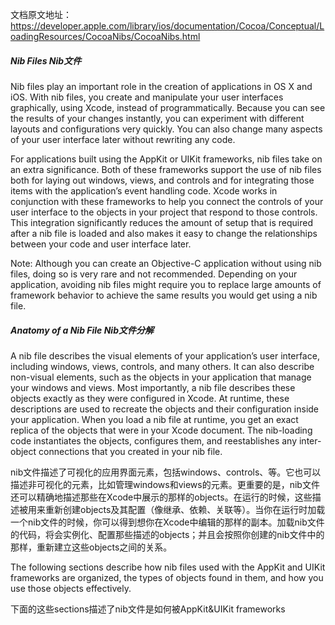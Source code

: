 文档原文地址：https://developer.apple.com/library/ios/documentation/Cocoa/Conceptual/LoadingResources/CocoaNibs/CocoaNibs.html

##### Nib Files Nib文件

Nib files play an important role in the creation of applications in OS X and iOS. With nib files, you create and manipulate your user interfaces graphically, using Xcode, instead of programmatically. Because you can see the results of your changes instantly, you can experiment with different layouts and configurations very quickly. You can also change many aspects of your user interface later without rewriting any code.

For applications built using the AppKit or UIKit frameworks, nib files take on an extra significance. Both of these frameworks support the use of nib files both for laying out windows, views, and controls and for integrating those items with the application’s event handling code. Xcode works in conjunction with these frameworks to help you connect the controls of your user interface to the objects in your project that respond to those controls. This integration significantly reduces the amount of setup that is required after a nib file is loaded and also makes it easy to change the relationships between your code and user interface later.

Note: Although you can create an Objective-C application without using nib files, doing so is very rare and not recommended. Depending on your application, avoiding nib files might require you to replace large amounts of framework behavior to achieve the same results you would get using a nib file.

##### Anatomy of a Nib File Nib文件分解

A nib file describes the visual elements of your application’s user interface, including windows, views, controls, and many others. It can also describe non-visual elements, such as the objects in your application that manage your windows and views. Most importantly, a nib file describes these objects exactly as they were configured in Xcode. At runtime, these descriptions are used to recreate the objects and their configuration inside your application. When you load a nib file at runtime, you get an exact replica of the objects that were in your Xcode document. The nib-loading code instantiates the objects, configures them, and reestablishes any inter-object connections that you created in your nib file.

nib文件描述了可视化的应用界面元素，包括windows、controls、等。它也可以描述非可视化的元素，比如管理windows和views的元素。更重要的是，nib文件还可以精确地描述那些在Xcode中展示的那样的objects。在运行的时候，这些描述被用来重新创建objects及其配置（像继承、依赖、关联等）。当你在运行时加载一个nib文件的时候，你可以得到想你在Xcode中编辑的那样的副本。加载nib文件的代码，将会实例化、配置那些描述的objects；并且会按照你创建的nib文件中的那样，重新建立这些objects之间的关系。

The following sections describe how nib files used with the AppKit and UIKit frameworks are organized, the types of objects found in them, and how you use those objects effectively.

下面的这些sections描述了nib文件是如何被AppKit&UIKit frameworks




